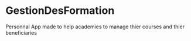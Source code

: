 # GestionDesFormation
 Personnal App made to help academies to manage thier courses and thier beneficiaries
